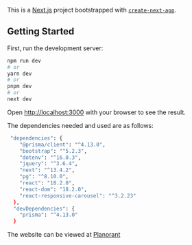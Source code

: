 This is a [Next.js](https://nextjs.org/) project bootstrapped with [`create-next-app`](https://github.com/vercel/next.js/tree/canary/packages/create-next-app).

## Getting Started

First, run the development server:

```bash
npm run dev
# or
yarn dev
# or
pnpm dev
# or
next dev
```

Open [http://localhost:3000](http://localhost:3000) with your browser to see the result.

The dependencies needed and used are as follows:
```bash
 "dependencies": {
    "@prisma/client": "^4.13.0",
    "bootstrap": "^5.2.3",
    "dotenv": "^16.0.3",
    "jquery": "^3.6.4",
    "next": "^13.4.2",
    "pg": "^8.10.0",
    "react": "18.2.0",
    "react-dom": "18.2.0",
    "react-responsive-carousel": "^3.2.23"
  },
  "devDependencies": {
    "prisma": "^4.13.0"
  }
```

The website can be viewed at [Planorant](https://planorant-8tmro2zmz-h2shami.vercel.app)
